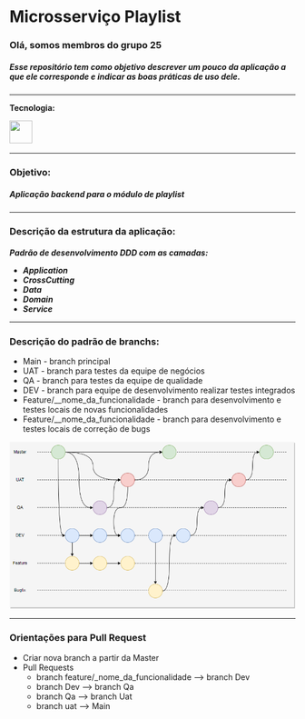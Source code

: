 # Microsserviço Playlist

<h3>Olá, somos membros do grupo 25</h3>

<h5>
Esse repositório tem como objetivo descrever um pouco da aplicação a que ele corresponde e indicar as boas práticas de uso dele.
</h5>

<hr>

<b>Tecnologia:</b>

<img src="https://cdn.jsdelivr.net/gh/devicons/devicon@latest/icons/csharp/csharp-original.svg" width="40" height="40" />
          
<hr>
<h3>Objetivo:</h3>
<h5>Aplicação backend para o módulo de playlist</h5>

<hr>
<h3>Descrição da estrutura da aplicação:</h3>
<h5>Padrão de desenvolvimento DDD com as camadas:
<ul>
    <li>Application</li>
    <li>CrossCutting</li>
    <li>Data</li>
    <li>Domain</li>
    <li>Service</li>
</ul>

<hr>
<h3>Descrição do padrão de branchs:</h3>
<ul>
    <li>Main - branch principal
    <li>UAT  - branch para testes da equipe de negócios
    <li>QA   - branch para testes da equipe de qualidade
    <li>DEV  - branch para equipe de desenvolvimento realizar testes integrados
    <li>Feature/__nome_da_funcionalidade - branch para desenvolvimento e testes locais de novas funcionalidades
        <li>Feature/__nome_da_funcionalidade - branch para desenvolvimento e testes locais de correção de bugs
</ul>

![alt text](image.png)

<hr/>
<h3>Orientações para Pull Request</h3>
<ul>
<li> Criar nova branch a partir da Master
<li> Pull Requests
    <ul>
    <li> branch feature/_nome_da_funcionalidade --> branch Dev
    <li> branch Dev --> branch Qa
    <li> branch Qa  --> branch Uat
    <li> branch uat --> Main
</ul>
